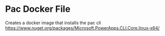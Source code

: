 # Pac Docker File

Creates a docker image that installs the pac cli https://www.nuget.org/packages/Microsoft.PowerApps.CLI.Core.linux-x64/

